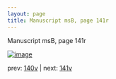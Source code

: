```yaml
---
layout: page
title: Manuscript msB, page 141r
---
```


Manuscript msB, page 141r

[![image](http://www.homermultitext.org/iipsrv?OBJ=IIP,1.0&FIF=/project/homer/pyramidal/deepzoom/hmt/vbbifolio/v1/vb_140v_141r.tif&WID=100&CVT=JPEG)](http://www.homermultitext.org/ict2/?urn=urn:cite2:hmt:vbbifolio.v1:vb_140v_141r)

prev:  [140v](../140v) | next:  [141v](../141v)

